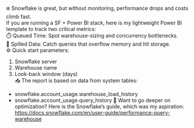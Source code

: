 ❄️ Snowflake is great, but without monitoring, performance drops and costs climb fast.  
If you are running a SF + Power BI stack, here is my lightweight Power BI template to track two critical metrics:  
⏱️ Queued Time: Spot warehouse-sizing and concurrency bottlenecks.  
🧊 Spilled Data: Catch queries that overflow memory and hit storage.  
⚙️ Quick start parameters:  
1) Snowflake server
2) Warehouse name
3) Look-back window (days)  
📥 The report is based on data from system tables:
- snowflake.account_usage.warehouse_load_history
- snowflake.account_usage.query_history
🧠 Want to go deeper on optimization?
Here is the Snowflake’s guide, which was my aspiration:
https://docs.snowflake.com/en/user-guide/performance-query-warehouse